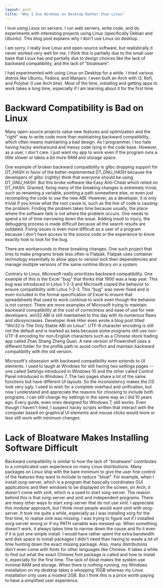 ```yaml
---
layout: post
title: "Why I Use Windows on Desktop Rather than Linux"
---
```


I love using Linux on servers. I run web servers, write code, and do experiments with interesting projects using Linux (specifically Debian and Ubuntu). This blog post explains why I don't use Linux on desktop.

I am sorry. I really love Linux and open-source software, but realistically it never worked very well for me. I think this is partially due to the small user base that Linux has and partially due to design choices like the lack of backward compatibility, and the lack of "bloatware".

I had experimented with using Linux on Desktop for a while. I tried various distros like Ubuntu, Fedora, and Manjaro. I even built an Arch with i3, Rofi, and Polybar (I use Arch btw). Most of the time, installing and getting apps to work takes a long time, especially if I am learning about it for the first time.

# Backward Compatibility is Bad on Linux

Many open-source projects value new features and optimization and the "right" way to write code more than maintaining backward compatibility, which often means maintaining a bad design. As I programmer, I too hate having hacky workaround and messy code lying in the code base. However, as a user, I don't care. I just want my app to work even if the program runs a little slower or takes a bit more RAM and storage space.

One example of broken backward compatibility is glibc dropping support for DT_HASH in favor of the better-implemented DT_GNU_HASH because the developers of glibc (rightly) think that everyone should be using DT_GNU_HASH. But this broke software like Easy Anti-Cheat which relied on DT_HASH. Granted, fixing many of the breaking changes is extremely trivial, such as renaming a variable, pointing a path somewhere else, or even just recompiling the code to use the new ABI. However, as a developer, it is only trivial if you know what the root cause is, such as the line of code is causing the problem. Finding the problem takes time because usually, the place where the software fails is not where the problem occurs. One needs to spend a lot of time narrowing down the issue. Adding insult to injury, the debugging process is made difficult because all the search results are outdated. Fixing issues is even more difficult as a user of a program because I don't have access to the source code or the experience to know exactly how to look for the bug.

There are workarounds to these breaking changes. One such project that tires to make programs break less often is Flatpak. Flatpak uses container technology essentially to allow apps to version lock their dependencies and manage multiple versions of the same runtime library on a system.

Contrary to Linux, Microsoft really prioritizes backward compatibility. One example of this is the Excel "bug" that thinks that 1900 was a leap year. This bug was introduced in Lotus 1-2-3 and Microsoft copied the behavior to ensure compatibility with Lotus 1-2-3. This "bug" was never fixed and is even included in the formal specification of Excel to ensure that spreadsheets that used to work continue to work even though the behavior is not correct. There are more examples of Microsoft trying to maintain backward compatibility at the cost of correctness and ease of use for new developers. win32 ABI is still maintained to this day with its numerous flaws and idiosyncrasies. Developer Arek Hiler even wrote a blog post titled "Win32 Is The Only Stable ABI on Linux". UTF-8 character encoding is still not the default and is marked as beta because some programs still use non-UTF-8 encoding for non-English characters such as a Chinese stock trading app called Zhao Shang Zheng Quan. A new version of Powershell uses a different folder for the profile path to avoid conflict and maintain backward compatibility with the old version.

Microsoft's obsession with backward compatibility even extends to UI elements. I used to laugh at Windows for still having two settings pages -- one called Settings introduced in Windows 10 and the other called Control Panel introduced in Windows 7. The two pages share a lot of the same functions but have different UI layouts. So the inconsistency makes the OS look very ugly. I used to wish for a complete overhaul and unification, but now I understand and appreciate the reasons for choosing to include both programs. I can still change my settings in the same way as I did 10 years ago. Every guide, even ones designed for Windows 7, still works. Even though I haven't tried, I suspect hacky scripts written that interact with the computer based on graphical UI elements and mouse clicks would more or less still work with minimum changes.

# Lack of Bloatware Makes Installing Software Difficult

Backward compatibility is similar to how the lack of "bloatware" contributes to a complicated user experience on many Linux distributions. Many packages on Linux ship with the bare minimum to give the user fine control of the features they want to include to reduce "bloat". For example, when I install xorg-server, which is a program that basically coordinates GUI applications and their windows to be displayed on the screen, on Arch, it doesn't come with xinit, which is a used to start xorg-server. The reason behind this is that xorg-server and xinit and independent programs. There are many other ways to start xorg-server that do not use xinit. I appreciate this modular approach, but I think most people would want xinit with xorg-server. It took me quite a while, especially as I was installing xorg for the first time, to realise xinit was missing. I was trying to figure out if I installed xorg-server wrong or if my PATH variable was messed up. When something doesn't work, it always takes time to narrow down the cause and fix it even if it is just one simple install. I would have rather spent the extra bandwidth and disk space to install packages I didn't need than having to waste a lot of time hunting down the exact missing package. Also, many distributions don't even come with fonts for other languages like Chinese. It takes a while to find out what the exact Chinese font package is called and how to install it, especially for the first time. The lack of bloat makes the system use minimal RAM and storage. When there is nothing running, my Windows installation on my desktop takes a whopping 10GB whereas my Linux installation only uses a modest 2GB. But I think this is a price worth paying to have a simplified user experience.
